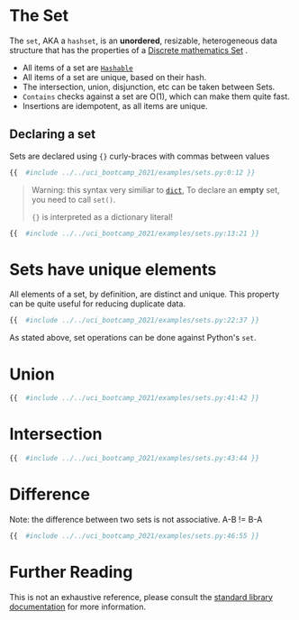 # The Set

The `set`, AKA a `hashset`, is an **unordered**, resizable, heterogeneous data structure that has the
properties of a [Discrete mathematics Set](http://discrete.openmathbooks.org/dmoi3/sec_intro-sets.html)
.

- All items of a set
  are [`Hashable`](https://docs.python.org/3/library/collections.abc.html#collections.abc.Hashable)
- All items of a set are unique, based on their hash.
- The intersection, union, disjunction, etc can be taken between Sets.
- `Contains` checks against a set are O(1), which can make them quite fast.
- Insertions are idempotent, as all items are unique.

## Declaring a set

Sets are declared using `{}` curly-braces with commas between values

```python
{{  #include ../../uci_bootcamp_2021/examples/sets.py:0:12 }}
```

> Warning: this syntax very similiar to [`dict`](),
> To declare an **empty** set, you need to call `set()`.
>
> `{}` is interpreted as a dictionary literal!

 ```python
 {{  #include ../../uci_bootcamp_2021/examples/sets.py:13:21 }}
 ```

# Sets have unique elements

All elements of a set, by definition, are distinct and unique. This property can be quite useful for
reducing duplicate data.

 ```python
 {{  #include ../../uci_bootcamp_2021/examples/sets.py:22:37 }}
 ```

As stated above, set operations can be done against Python's `set`.

# Union

```python
{{  #include ../../uci_bootcamp_2021/examples/sets.py:41:42 }}
```

# Intersection

```python
{{  #include ../../uci_bootcamp_2021/examples/sets.py:43:44 }}
```

# Difference

Note: the difference between two sets is not associative. A-B != B-A

```python
{{  #include ../../uci_bootcamp_2021/examples/sets.py:46:55 }}
```

# Further Reading

This is not an exhaustive reference, please consult
the [standard library documentation](https://docs.python.org/3.8/library/stdtypes.html#set-types-set-frozenset)
for more information.
